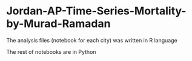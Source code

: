 # Jordan-AP-Time-Series-Mortality-by-Murad-Ramadan

The analysis files (notebook for each city) was written in R language

The rest of notebooks are in Python
